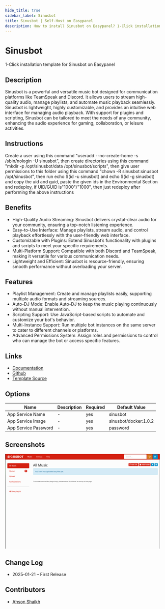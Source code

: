 ```yaml
---
hide_title: true
sidebar_label: Sinusbot
title: Sinusbot | Self-Host on Easypanel
description: How to install Sinusbot on Easypanel? 1-Click installation template for Sinusbot on Easypanel
---
```


<!-- generated -->

# Sinusbot

1-Click installation template for Sinusbot on Easypanel

## Description

Sinusbot is a powerful and versatile music bot designed for communication platforms like TeamSpeak and Discord. It allows users to stream high-quality audio, manage playlists, and automate music playback seamlessly. Sinusbot is lightweight, highly customizable, and provides an intuitive web interface for managing audio playback. With support for plugins and scripting, Sinusbot can be tailored to meet the needs of any community, enhancing the audio experience for gaming, collaboration, or leisure activities.

## Instructions

Create a user using this command &quot;useradd --no-create-home -s /sbin/nologin -U sinusbot&quot;, then create directories using this command &quot;mkdir -p /opt/sinusbot/data /opt/sinusbot/scripts&quot;, then give user permissions to this folder using this command &quot;chown -R sinusbot:sinusbot /opt/sinusbot&quot;, then run echo $(id -u sinusbot) and echo $(id -g sinusbot) and copy the uid and guid, paste the given ids in the Environmental Section and redeploy, if UID/GUID is&quot;1000&quot;/&quot;1000&quot;, then just redeploy after performing the above instructions

## Benefits

- High-Quality Audio Streaming: Sinusbot delivers crystal-clear audio for your community, ensuring a top-notch listening experience.
- Easy-to-Use Interface: Manage playlists, stream audio, and control playback effortlessly with the user-friendly web interface.
- Customizable with Plugins: Extend Sinusbot’s functionality with plugins and scripts to meet your specific requirements.
- Multi-Platform Support: Compatible with both Discord and TeamSpeak, making it versatile for various communication needs.
- Lightweight and Efficient: Sinusbot is resource-friendly, ensuring smooth performance without overloading your server.

## Features

- Playlist Management: Create and manage playlists easily, supporting multiple audio formats and streaming sources.
- Auto-DJ Mode: Enable Auto-DJ to keep the music playing continuously without manual intervention.
- Scripting Support: Use JavaScript-based scripts to automate and customize your bot's behavior.
- Multi-Instance Support: Run multiple bot instances on the same server to cater to different channels or platforms.
- Advanced Permissions System: Assign roles and permissions to control who can manage the bot or access specific features.

## Links

- [Documentation](https://sinusbot.github.io/docs/)
- [Github](https://github.com/SinusBot)
- [Template Source](https://github.com/easypanel-io/templates/tree/main/templates/sinusbot)

## Options

Name | Description | Required | Default Value
-|-|-|-
App Service Name | - | yes | sinusbot
App Service Image | - | yes | sinusbot/docker:1.0.2
App Service Password | - | yes | password

## Screenshots

![Sinusbot Screenshot](./assets/screenshot.png)

## Change Log

- 2025-01-21 – First Release

## Contributors

- [Ahson Shaikh](https://github.com/Ahson-Shaikh)
